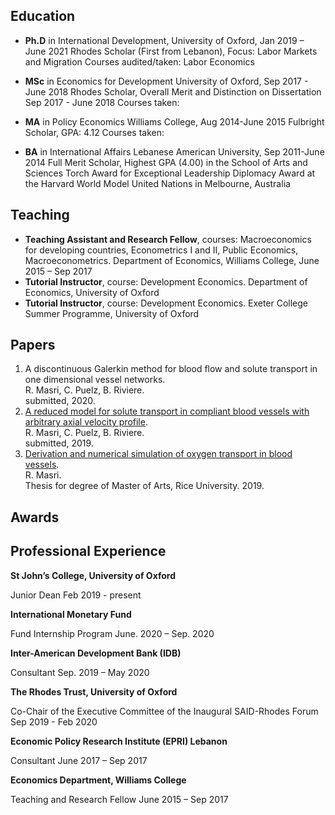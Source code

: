 ## Education 
- **Ph.D** in International Development, University of Oxford, Jan 2019 – June 2021
Rhodes Scholar (First from Lebanon), Focus: Labor Markets and Migration 
Courses audited/taken: Labor Economics


- **MSc** in Economics for Development University of Oxford, Sep 2017 - June 2018
Rhodes Scholar, Overall Merit and Distinction on Dissertation Sep 2017 - June 2018
Courses taken:


- **MA** in Policy Economics Williams College, Aug 2014-June 2015
Fulbright Scholar, GPA: 4.12 
Courses taken: 


- **BA** in International Affairs Lebanese American University, Sep 2011-June 2014
Full Merit Scholar, Highest GPA (4.00) in the School of Arts and Sciences 
Torch Award for Exceptional Leadership
Diplomacy Award at the Harvard World Model United Nations in Melbourne, Australia


## Teaching
- **Teaching Assistant and Research Fellow**, courses: Macroeconomics for developing countries, Econometrics I and II, Public Economics, Macroeconometrics. Department of Economics, Williams College,
June 2015 – Sep 2017
- **Tutorial Instructor**, course: Development Economics.  Department of Economics, University of Oxford
- **Tutorial Instructor**, course: Development Economics. Exeter College Summer Programme, University of Oxford





## Papers 
1. A discontinuous Galerkin method for blood flow and solute transport in one dimensional vessel networks.  
R. Masri, C. Puelz, B. Riviere.  
submitted, 2020.
2. [A reduced model for solute transport in compliant blood vessels with arbitrary axial velocity profile](https://arxiv.org/abs/1912.09587).   
R. Masri, C. Puelz, B. Riviere.   
submitted, 2019. <!--[link-to-arXiv:1912.0957](https://arxiv.org/abs/1912.09587).-->  
3. [Derivation and numerical simulation of oxygen transport in blood vessels](https://scholarship.rice.edu/handle/1911/107400).  
R. Masri.  
Thesis for degree of Master of Arts, Rice University. 2019. <!--[link to thesis](https://scholarship.rice.edu/handle/1911/107400).-->

## Awards 


## Professional Experience 
**St John’s College, University of Oxford**

Junior Dean Feb 2019 - present

**International Monetary Fund**

Fund Internship Program June. 2020 – Sep. 2020

**Inter-American Development Bank (IDB)**

Consultant Sep. 2019 – May 2020

**The Rhodes Trust, University of Oxford**

Co-Chair of the Executive Committee of the Inaugural SAID-Rhodes Forum Sep 2019 - Feb 2020

**Economic Policy Research Institute (EPRI) Lebanon**

Consultant June 2017 – Sep 2017

**Economics Department, Williams College**

Teaching and Research Fellow June 2015 – Sep 2017

